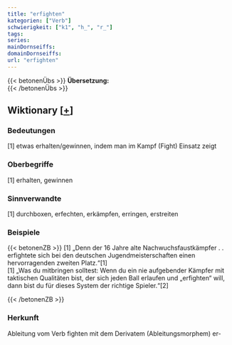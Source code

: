 ```yaml
---
title: "erfighten"
kategorien: ["Verb"]
schwierigkeit: ["k1", "h_", "r_"]
tags:
series:
mainDornseiffs:
domainDornseiffs:
url: "erfighten"
---
```


{{< betonenÜbs >}}
**Übersetzung:**  
{{< /betonenÜbs >}}

## Wiktionary [[+](https://de.wiktionary.org/wiki/erfighten)]

### Bedeutungen
[1] etwas erhalten/gewinnen, indem man im Kampf (Fight) Einsatz zeigt  

### Oberbegriffe
[1] erhalten, gewinnen  

### Sinnverwandte
[1] durchboxen, erfechten, erkämpfen, erringen, erstreiten  

### Beispiele
{{< betonenZB >}}
[1] „Denn der 16 Jahre alte Nachwuchsfaustkämpfer . . erfightete sich bei den deutschen Jugendmeisterschaften einen hervorragenden zweiten Platz.“[1]  
[1] „Was du mitbringen solltest: Wenn du ein nie aufgebender Kämpfer mit taktischen Qualitäten bist, der sich jeden Ball erlaufen und „erfighten“ will, dann bist du für dieses System der richtige Spieler.“[2]  

{{< /betonenZB >}}
### Herkunft
Ableitung vom Verb fighten mit dem Derivatem (Ableitungsmorphem) er-  


